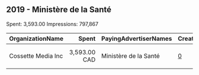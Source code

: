 ## 2019 - Ministère de la Santé 
Spent: 3,593.00
Impressions: 797,867

|OrganizationName|Spent|PayingAdvertiserNames|CreativeUrls|Impressions|Genders|AgeBrackets|CountryCodes|BillingAddresses|CandidateBallotInformation|
|:---|---:|:---|:---|---:|:---|:---|:---|:---|:---|
|Cossette Media Inc|3,593.00 CAD|Ministère de la Santé|[0](https://www.snap.com/political-ads/asset/9ee2238877aafb5c1e26c0db051e99809aabbcbc6bd4172e3190b895975fd5e9?mediaType=mp4)|797,867||17-|canada|"P.O. Box. 11613, Succ. Centre-ville,Montreal,H3C5V9,CA"||

